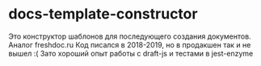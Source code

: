 # docs-template-constructor
Это конструктор шаблонов для последующего создания документов. Аналог freshdoc.ru
Код писался в 2018-2019, но в продакшен так и не вышел :(
Зато хороший опыт работы с draft-js и тестами в jest-enzyme